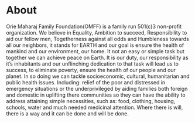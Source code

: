 # About
Orie Maharaj Family Foundation(OMFF) is a family run 501(c)3 non-profit organization. We believe in Equality, Ambition to succeed, Responsibility to aid our fellow men, Togetherness against all odds and Humbleness towards all our neighbors, it stands for EARTH and our goal is ensure the health of mankind and our environment, our home. It not an easy or simple task but together we can achieve peace on Earth. It is our duty, our responsibility as it’s inhabitants and our unflinching dedication to that task will lead us to success, to eliminate poverty, ensure the health of our people and our planet. In so doing we can tackle socioeconomic, cultural, humanitarian and public health issues. Including: relief of the poor and distressed in emergency situations or the underprivileged by aiding families both foreign and domestic in uplifting there communities so they can have the ability to address attaining simple necessities, such as: food, clothing, housing, schools, water and much needed medicinal attention. Where there is will, there is a way and it can be done and will be done. 
